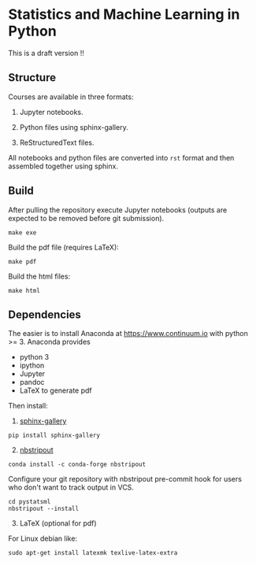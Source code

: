 Statistics and Machine Learning in Python
=========================================

This is a draft version !!

Structure
---------

Courses are available in three formats:

1. Jupyter notebooks.

2. Python files using sphinx-gallery.

3. ReStructuredText files.

All notebooks and python files are converted into `rst` format and then assembled together using sphinx.

Build
-----

After pulling the repository execute Jupyter notebooks (outputs are expected to be removed before git submission).
```
make exe
```

Build the pdf file (requires LaTeX):
```
make pdf
```

Build the html files:
```
make html
```

Dependencies
------------
The easier is to install Anaconda at https://www.continuum.io with python >= 3. Anaconda provides

- python 3
- ipython
- Jupyter
- pandoc
- LaTeX to generate pdf

Then install:

1. [sphinx-gallery](https://sphinx-gallery.readthedocs.io)

```
pip install sphinx-gallery
```

2. [nbstripout](https://github.com/kynan/nbstripout)

```
conda install -c conda-forge nbstripout
```

Configure your git repository with nbstripout pre-commit hook for users who don't want to track output in VCS.

```
cd pystatsml
nbstripout --install
```
3. LaTeX (optional for pdf)

For Linux debian like:

```
sudo apt-get install latexmk texlive-latex-extra
```

